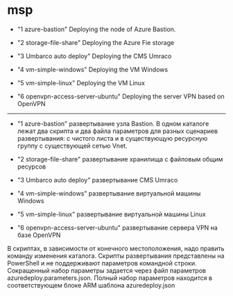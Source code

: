 # msp

- "1 azure-bastion"
Deploying the node of Azure Bastion. 
			
- "2 storage-file-share" 
Deploying the Azure Fie storage

- "3 Umbarco auto deploy"
Deploying the CMS Umraco
			
- "4 vm-simple-windows"
Deploying the VM Windows    
				
- "5 vm-simple-linux"
Deploying the VM Linux  
	
- "6 openvpn-access-server-ubuntu"
Deploying the server VPN based on OpenVPN

--------------------------------------------------
- "1 azure-bastion"
развертывание узла Bastion. В одном каталоге лежат два скрипта и два файла параметров для разных сценариев развертывания: с чистого листа и в существующую ресурсную группу с существующей сетью Vnet.
			
- "2 storage-file-share" 
развертывание хранилища с файловым общим ресурсов
		
- "3 Umbarco auto deploy"
развертывание CMS Umraco
			
- "4 vm-simple-windows"
развертывание виртуальной машины Windows    
				
- "5 vm-simple-linux"
развертывание виртуальной машины Linux  
	
- "6 openvpn-access-server-ubuntu"
развертывание сервера VPN на базе OpenVPN

В скриптах, в зависимости от конечного местоположения, надо править команду изменения каталога.
Скрипты развертывания представлены на PowerShell и не поддерживают параметров командной строки. 
Сокращенный набор параметры задается через файл параметров azuredeploy.parameters.json.
Полный набор параметров находится в соответствующем блоке ARM шаблона azuredeploy.json 


